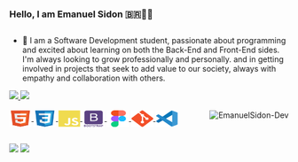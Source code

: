### Hello, I am Emanuel Sidon 🇧🇷👩‍💻

##

- 🌱 I am a Software Development student, passionate about programming and excited about learning on both the Back-End and Front-End sides. I'm always looking to grow professionally and personally. and in getting involved in projects that seek to add value to our society, always with empathy and collaboration with others.

 <div>
  <a href="https://github.com/EmanuelSidon">
  <img height="165em" src="https://github-readme-stats.vercel.app/api?username=EmanuelSidon&show_icons=true&theme=dark&include_all_commits=true&count_private=true"/>
  <img height="165em" src="https://github-readme-stats.vercel.app/api/top-langs/?username=EmanuelSidon&layout=compact&langs_count=7&theme=dark"/>
<div style="display: inline_block"><br>
  <img align="center" alt="EmanuelSidon-HTML" height="30" width="40" src="https://raw.githubusercontent.com/devicons/devicon/master/icons/html5/html5-original.svg">
  <img align="center" alt="EmanuelSidon-CSS" height="30" width="40" src="https://raw.githubusercontent.com/devicons/devicon/master/icons/css3/css3-original.svg">
  <img align="center" alt="EmanuelSidon-Js" height="30" width="40" src="https://raw.githubusercontent.com/devicons/devicon/master/icons/javascript/javascript-plain.svg">
  <img align="center" alt="EmanuelSidon-Bootstrap" height="30" width="40" src="https://raw.githubusercontent.com/devicons/devicon/master/icons/bootstrap/bootstrap-plain-wordmark.svg">
  <img align="center" alt="EmanuelSidon-Figma" height="30" width="40" src="https://raw.githubusercontent.com/devicons/devicon/master/icons/figma/figma-original.svg">
  <img align="center" alt="EmanuelSidon-Git" height="30" width="40" src="https://raw.githubusercontent.com/devicons/devicon/master/icons/git/git-original.svg">
   <img align="center" alt="EmanuelSidon-VsCode" height="30" width="40" src="https://raw.githubusercontent.com/devicons/devicon/master/icons/vscode/vscode-original.svg">
    <img align="right" height="140em" alt="EmanuelSidon-Dev" src="https://media.giphy.com/media/Cmr1OMJ2FN0B2/giphy.gif">
</div>
    
 ##
    
 <div> 
    <a href = "mailto:emanuel-ferrera@hotmail.com"><img src="https://img.shields.io/badge/-Gmail-%23333?style=for-the-badge&logo=gmail&logoColor=white" target="_blank"></a>
    <a href="www.linkedin.com/in/emanuel-sidon" target="_blank"><img src="https://img.shields.io/badge/-LinkedIn-%230077B5?style=for-the-badge&logo=linkedin&logoColor=white" target="_blank"></a> 
</div>
